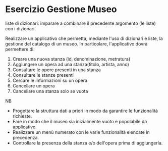 # Esercizio Gestione Museo

liste di dizionari: imparare a combinare il precedente argomento (le liste) con i dizionari.

Realizzare un applicativo che permetta, mediante l'uso di dizionari e liste, la gestione del catalogo di un museo.
In particolare, l'applicativo dovrà permettere di:
1. Creare una nuova stanza (id, denominazione, metratura) 
2. Aggiungere un opera ad una stanza(titolo, artista, anno)
3. Consultare le opere presenti in una stanza
4. Consultare le stanze presenti
5. Cercare le informazioni su un opera
6. Cancellare un opera
7. Cancellare una stanza solo se vuota
 
NB 
- Progettare la struttura dati a priori in modo da garantire le funzionalità richieste.
- Fare in modo che il museo sia inizialmente vuoto e popolabile da applicativo.
- Realizzare un menù numerato con le varie funzionalità elencate in precedenza.
- Controllare la presenza della stanza e/o dell'opera prima di aggiungerla.